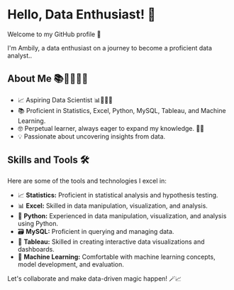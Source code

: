 # Hello, Data Enthusiast! 👋

Welcome to my GitHub profile 🙏                                                                                                                                           

I'm Ambily, a data enthusiast on a journey to become a proficient data analyst..

## About Me 📚👩‍🎓👩‍💻

- 📈 Aspiring Data Scientist 📊🔬👩‍💻
- 📚 Proficient in Statistics, Excel, Python, MySQL, Tableau, and Machine Learning.
- 🤓 Perpetual learner, always eager to expand my knowledge. 📖🌱
- 💡 Passionate about uncovering insights from data.

## Skills and Tools 🛠️

Here are some of the tools and technologies I excel in:

- 📈 **Statistics:** Proficient in statistical analysis and hypothesis testing.
- 📊 **Excel:** Skilled in data manipulation, visualization, and analysis.
- 🐍 **Python:** Experienced in data manipulation, visualization, and analysis using Python.
- 🗃️ **MySQL:** Proficient in querying and managing data.
- 📰 **Tableau:** Skilled in creating interactive data visualizations and dashboards.
- 🤖 **Machine Learning:** Comfortable with machine learning concepts, model development, and evaluation.

Let's collaborate and make data-driven magic happen! 🪄📈






